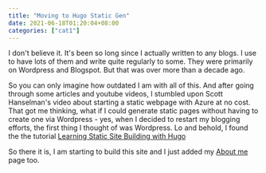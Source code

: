 ```yaml
---
title: "Moving to Hugo Static Gen"
date: 2021-06-18T01:20:04+08:00
categories: ["cat1"]
---
```


I don't believe it. It's been so long since I actually written to any blogs. I use to have lots of them and write quite regularly to some. They were primarily on Wordpress and Blogspot. But that was over more than a decade ago. 

So you can only imagine how outdated I am with all of this. And after going through some articles and youtube videos, I stumbled upon Scott Hanselman's video about starting a static webpage with Azure at no cost. That got me thinking, what if I could generate static pages without having to create one via Wordpress - yes, when I decided to restart my blogging efforts, the first thing I thought of was Wordpress. Lo and behold, I found the the tutorial [Learning Static Site Building with Hugo](https://www.linkedin.com/learning/learning-static-site-building-with-hugo-2)

So there it is, I am starting to build this site and I just added my [About me](/about) page too. 